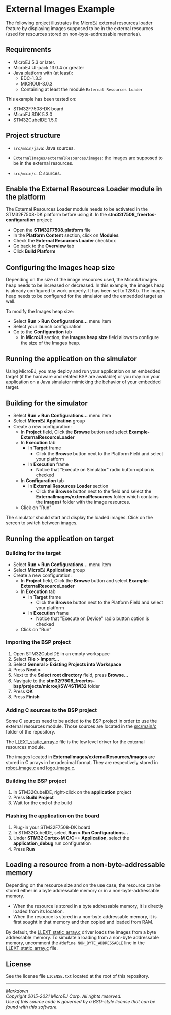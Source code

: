 # External Images Example

The following project illustrates the MicroEJ external resources loader feature by displaying
images supposed to be in the external resources (used for resources stored on non-byte-addressable memories).

## Requirements

- MicroEJ 5.3 or later.
- MicroEJ UI-pack 13.0.4 or greater
- Java platform with (at least):
	- EDC-1.3.3
	- MICROUI-3.0.3
	- Containing at least the module `External Resources Loader`

This example has been tested on:

- STM32F7508-DK board
- MicroEJ SDK 5.3.0
- STM32CubeIDE 1.5.0

## Project structure

- `src/main/java`: Java sources.

- `ExternalImages/externalResources/images`: the images are supposed to be in the external resources.

- `src/main/c`: C sources.

## Enable the External Resources Loader module in the platform

The External Resources Loader module needs to be activated in the STM32F7508-DK platform before using it.
In the **stm32f7508_freertos-configuration** project:

* Open the **STM32F7508.platform** file
* In the **Platform Content** section, click on **Modules**
* Check the **External Resources Loader** checkbox
* Go back to the **Overview** tab
* Click **Build Platform**

## Configuring the Images heap size

Depending on the size of the image resources used, the MicroUI images heap needs to be increased or decreased.
In this example, the images heap is already configured to work properly. It has been set to 128Kb.
The images heap needs to be configured for the simulator and the embedded target as well.

To modify the Images heap size:

* Select **Run > Run Configurations...** menu item
* Select your launch configuration
* Go to the **Configuration** tab
  * In **MicroUI** section, the **Images heap size** field allows to configure the size of the Images heap.

## Running the application on the simulator

Using MicroEJ, you may deploy and run your application on an embedded target (if the hardware and related BSP are available) 
or you may run your application on a Java simulator mimicking the behavior of your embedded target.

## Building for the simulator

* Select **Run > Run Configurations...** menu item
* Select **MicroEJ Application** group
* Create a new configuration:
    * In **Project** field, Click the **Browse** button and select **Example-ExternalResourceLoader**
	* In **Execution** tab
		* In **Target** frame
			* Click the **Browse** button next to the Platform Field and select your platform
		* In **Execution** frame
			* Notice that "Execute on Simulator" radio button option is checked
	* In **Configuration** tab
		* In **External Resources Loader** section
			* Click the **Browse** button next to the field and select the **ExternalImages/externalResources** folder
			which contains the **images/** folder with the image resources.
	* Click on "Run"
	

The simulator should start and display the loaded images. Click on the screen to switch between images.
	
## Running the application on target

### Building for the target

* Select **Run > Run Configurations...** menu item
* Select **MicroEJ Application** group
* Create a new configuration:
    * In **Project** field, Click the **Browse** button and select **Example-ExternalResourceLoader**
	* In **Execution** tab
		* In **Target** frame
			* Click the **Browse** button next to the Platform Field and select your platform
		* In **Execution** frame
			* Notice that "Execute on Device" radio button option is checked
	* Click on "Run"

### Importing the BSP project

1. Open STM32CubeIDE in an empty workspace
2. Select **File > Import...**
3. Select **General > Existing Projects into Workspace**
4. Press **Next >**
5. Next to the **Select root directory** field, press **Browse...**
6. Navigate to the **stm32f7508_freertos-bsp/projects/microej/SW4STM32** folder
7. Press **OK**
8. Press **Finish**

### Adding C sources to the BSP project

Some C sources need to be added to the BSP project in order to use the external resources module.
Those sources are located in the [src/main/c](src/main/c) folder of the repository.

The [LLEXT_static_array.c](src/main/c/src/LLEXT_static_array.c) file is the low level driver for the external resources module. 

The images located in **ExternalImages/externalResources/images** are stored in C arrays in hexadecimal format.
They are respectively stored in [robot_image.c](src/main/c/src/robot_image.c) and [logo_image.c](src/main/c/src/logo_image.c).

### Building the BSP project

1. In STM32CubeIDE, right-click on the **application** project
2. Press **Build Project**
3. Wait for the end of the build

### Flashing the application on the board

1. Plug-in your STM32F7508-DK board
2. In STM32CubeIDE, select **Run > Run Configurations...**
3. Under **STM32 Cortex-M C/C++ Application**, select the **application_debug** run configuration
4. Press **Run**

## Loading a resource from a non-byte-addressable memory

Depending on the resource size and on the use case, the resource can be stored either in a byte addressable
memory or in a non-byte-addressable memory. 

- When the resource is stored in a byte addressable memory, it is directly loaded from its location.
- When the resource is stored in a non-byte addressable memory, it is first sought in that memory and then 
  copied and loaded from RAM.

By default, the [LLEXT_static_array.c](src/main/c/src/LLEXT_static_array.c) driver loads the images from a byte addressable
memory. To simulate a loading from a non-byte addressable memory, uncomment the `#define NON_BYTE_ADDRESSABLE` line in the [LLEXT_static_array.c](src/main/c/src/LLEXT_static_array.c) file.

## License

See the license file `LICENSE.txt` located at the root of this repository.

---
_Markdown_   
_Copyright 2015-2021 MicroEJ Corp. All rights reserved._  
_Use of this source code is governed by a BSD-style license that can be found with this software._  